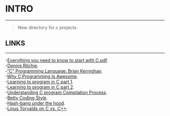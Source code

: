# INTRO
---
> New directory for c projects.

## LINKS
---
-[Everything you need to know to start with C.pdf](https://s3.amazonaws.com/alx-intranet.hbtn.io/uploads/misc/2022/4/e0ccf91eec6b977a9e00ed384dc285df9c2772e3.pdf?X-Amz-Algorithm=AWS4-HMAC-SHA256&X-Amz-Credential=AKIARDDGGGOUSBVO6H7D%2F20230909%2Fus-east-1%2Fs3%2Faws4_request&X-Amz-Date=20230909T020039Z&X-Amz-Expires=86400&X-Amz-SignedHeaders=host&X-Amz-Signature=256099ad2b786b86b2d72db7d29c5637ddff993ddda23215dfa0d68e02925341).<br>
-[Dennis Ritchie](https://en.wikipedia.org/wiki/Dennis_Ritchie).<br>
-[“C” Programming Language: Brian Kernighan](https://www.youtube.com/watch?v=de2Hsvxaf8M).<br>
-[Why C Programming Is Awesome](https://www.youtube.com/watch?v=smGalmxPVYc).<br>
-[Learning to program in C part 1](https://www.youtube.com/watch?v=rk2fK2IIiiQ).<br>
-[Learning to program in C part 2](https://www.youtube.com/watch?v=FwpP_MsZWnU).<br>
-[Understanding C program Compilation Process](https://www.youtube.com/watch?v=VDslRumKvRA).<br>
-[Betty Coding Style](https://github.com/alx-tools/Betty/wiki).<br>
-[Hash-bang under the hood](https://twitter.com/unix_byte/status/1024147947393495040?s=21).<br>
-[Linus Torvalds on C vs. C++](http://harmful.cat-v.org/software/c++/linus).
